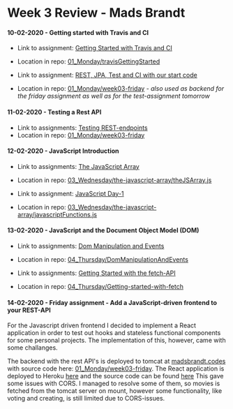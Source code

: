 # Week 3 Review - Mads Brandt

#### 10-02-2020 - Getting started with Travis and CI

- Link to assignment: [Getting Started with Travis and CI](https://docs.google.com/document/d/1yN8fiKHI5oz4TfZrH_zHla51eiQ42F8tognZ4vefcVw/edit)
- Location in repo: [01_Monday/travisGettingStarted](01_Monday/travisGettingStarted)

- Link to assignment: [REST, JPA, Test and CI with our start code](https://docs.google.com/document/d/1X3fK_9k2x4nImWI66EGrKbN0bOYXPRAepmGPEc-crHU/edit)
- Location in repo: [01_Monday/week03-friday](01_Monday/week03-friday) - *also used as backend for the friday assignment as well as for the test-assignment tomorrow*

#### 11-02-2020 - Testing a Rest API
- Link to assignments: [Testing REST-endpoints](https://docs.google.com/document/d/1ukf16bSqAso0XBubaGv1InwBfl5o5987JwWZIiN7prM/edit)
- Location in repo: [01_Monday/week03-friday](01_Monday/week03-friday)

#### 12-02-2020 - JavaScript Introduction
- Link to assignments: [The JavaScript Array](https://docs.google.com/document/d/1eEJbwvOn19fy9MoasclKURqpk3rRVSHZ4S0hGsQUG3s/edit)
- Location in repo: [03_Wednesday/the-javascript-array/theJSArray.js](03_Wednesday/the-javascript-array/theJSArray.js)

- Link to assignment: [JavaScript Day-1](https://docs.google.com/document/d/1g4NPayMnNV8UUNdoTLZdcf4BehCip14QDuRwa4V7uFU/edit)
- Location in repo: [03_Wednesday/the-javascript-array/javascriptFunctions.js](03_Wednesday/the-javascript-array/javascriptFunctions.js)

#### 13-02-2020 - JavaScript and the Document Object Model (DOM)
- Link to assignments: [Dom Manipulation and Events](https://docs.google.com/document/d/1vctwfldnReoszybFU0jO7Jm7JQ4Ia-CJvEymaj-QClM/)
- Location in repo: [04_Thursday/DomManipulationAndEvents](04_Thursday/DomManipulationAndEvents)

- Link to assignments: [Getting Started with the fetch-API](https://docs.google.com/document/d/1eR7qJhV_fZH2VbqmyA6YWhzDCInvAHwpEeU-R3UvPAw/edit)
- Location in repo: [04_Thursday/Getting-started-with-fetch](04_Thursday/Getting-started-with-fetch)

#### 14-02-2020 - Friday assignment - Add a JavaScript-driven frontend to your REST-API

For the Javascript driven frontend I decided to implement a React application in order to test out hooks and stateless functional components for some personal projects.
The implementation of this, however, came with some challanges.

The backend with the rest API's is deployed to tomcat at [madsbrandt.codes](madsbrandt.codes)  with source code here: [01_Monday/week03-friday](01_Monday/week03-friday). 
The React application is deployed to Heroku [here](https://cph-3sem-week3-friday.herokuapp.com/) and the source code can be found [here](05_Friday/rest-movie-ui)
This gave some issues with CORS. 
I managed to resolve some of them, so movies is fetched from the tomcat server on mount, however some functionality, like voting and creating, is still limited due to CORS-issues. 